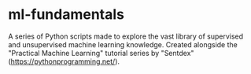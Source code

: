 # ml-fundamentals
A series of Python scripts made to explore the vast library of supervised and unsupervised machine learning knowledge.
Created alongside the "Practical Machine Learning" tutorial series by "Sentdex" (https://pythonprogramming.net/).
